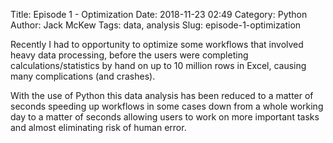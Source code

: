 Title: Episode 1 - Optimization
Date: 2018-11-23 02:49
Category: Python
Author: Jack McKew
Tags: data, analysis
Slug: episode-1-optimization

Recently I had to opportunity to optimize some workflows that involved heavy data processing, before the users were completing calculations/statistics by hand on up to 10 million rows in Excel, causing many complications (and crashes).

With the use of Python this data analysis has been reduced to a matter of seconds speeding up workflows in some cases down from a whole working day to a matter of seconds allowing users to work on more important tasks and almost eliminating risk of human error.
